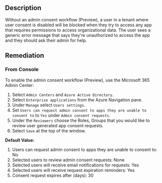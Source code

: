 ## Description

Without an admin consent workflow (Preview), a user in a tenant where user consent is disabled will be blocked when they try to access any app that requires permissions to access organizational data. The user sees a generic error message that says they're unauthorized to access the app and they should ask their admin for help.

## Remediation

### From Console

To enable the admin consent workflow (Preview), use the Microsoft 365 Admin Center:

1. Select `Admin Centers` and `Azure Active Directory`.
2. Select `Enterprise applications` from the Azure Navigation pane.
3. Under `Manage` select `Users settings`.
4. Set `Users can request admin consent to apps they are unable to consent to` to `Yes` under `Admin consent requests`.
5. Under the `Reviewers` choose the Roles, Groups that you would like to review user generated app consent requests.
6. Select `Save` at the top of the window.

**Default Value:**

  1. Users can request admin consent to apps they are unable to consent to: No
  2. Selected users to review admin consent requests: None
  3. Selected users will receive email notifications for requests: Yes
  4. Selected users will receive request expiration reminders: Yes
  5. Consent request expires after (days): 30
